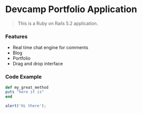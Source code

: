 # Devcamp Portfolio Application

> This is a Ruby on Rails 5.2 application.

### Features

- Real time chat engine for comments
- Blog
- Portfolio
- Drag and drop interface

### Code Example

```ruby
def my_great_method
puts "here it is"
end
```

```javascript
alert('Hi there');
```